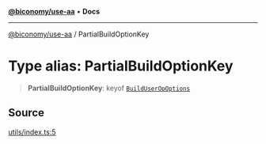 [**@biconomy/use-aa**](../README.md) • **Docs**

***

[@biconomy/use-aa](../globals.md) / PartialBuildOptionKey

# Type alias: PartialBuildOptionKey

> **PartialBuildOptionKey**: keyof [`BuildUserOpOptions`](BuildUserOpOptions.md)

## Source

[utils/index.ts:5](https://github.com/bcnmy/useAA/blob/main/src/utils/index.ts#L5)
